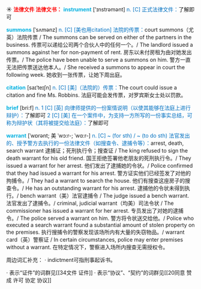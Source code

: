 ☀ <font color="red">**法律文件 法律文书：**</font>
<font color="sky blue">**instrument**</font> ['ɪnstrəmənt] 
<font color="#0070c0">n. [C] 正式法律文件：</font>了解即可
            
<font color="sky blue">**summons**</font> [ˈsʌmənz]
<font color="#0070c0">n. [C] [美也用citation] 法院的传票：</font>court summons（尤英）法院传票 / The summons can be served on either of the partners in the business. 传票可以递给公司两个合伙人中的任何一个。/ The landlord issued a summons against her for non-payment of rent. 房东以未付房租为由对她发出传票。/ The police have been unable to serve a summons on him. 警方一直无法把传票送达他本人。/ She received a summons to appear in court the following week. 她收到一张传票，让她下周出庭。          

<font color="sky blue">**citation**</font> [saɪˈteɪʃn]
<font color="#0070c0">n. [C] [美]（法院的）传票：</font>The court could issue a citation and fine Ms. Robbins. 法庭可能会发传票，对罗宾斯女士处以罚款。

<font color="sky blue">**brief**</font> [bri:f] 
<font color="#0070c0">n. 1 [C] [英] 向律师提供的一份案情说明（以使其能够在法庭上进行辩护）：</font>了解即可 <font color="#0070c0">2 [C] [美] 在一个案件中，为支持一方所写的一份事实总结，可称为辩护状（其将被提交给法庭）：</font>了解即可
           
<font color="sky blue">**warrant**</font> [ˈwɒrənt; 美 ˈwɔ:r-; ˈwɑ:r-]
<font color="#0070c0">n. [C] ~ (for sth) / ~ (to do sth) 法官发出的、授予警方去执行的一份法律文件（如搜查令、逮捕令等）：</font>arrest, death, search warrant 逮捕证；死刑执行令；搜查证 / The king refused to sign the death warrant for his old friend. 国王拒绝签署他老朋友的死刑执行令。/ They issued a warrant for her arrest. 他们发出了逮捕她的令状。/ Police confirmed that they had issued a warrant for his arrest. 警方证实他们已经签发了对他的拘捕令。/ They had a warrant to search the house. 他们有搜查这座房子的搜查令。/ He has an outstanding warrant for his arrest. 逮捕他的令状未得到执行。/ bench warrant（美）法官逮捕令 / The judge issued a bench warrant. 法官发出了逮捕令。/ criminal, judicial warrant（均美）司法令状 / The commissioner has issued a warrant for her arrest. 专员发出了对她的逮捕令。/ The police served a warrant on him. 警方将令状送交给他。/ Police who executed a search warrant found a substantial amount of stolen property on the premises. 执行搜捕令的警察发现该场所内有大量的失窃物品。/ warrant card（英）警察证 / In certain circumstances, police may enter premises without a warrant. 在特定情况下，警察进入场所内搜查无需授权令。

周边词汇补充：
· indictment可指刑事起诉书。
           
· 表示“证件”的词群见[[34文件 证件]]
· 表示“协议”、“契约”的词群见[[20同意 赞成 许可 协定 协议]]
